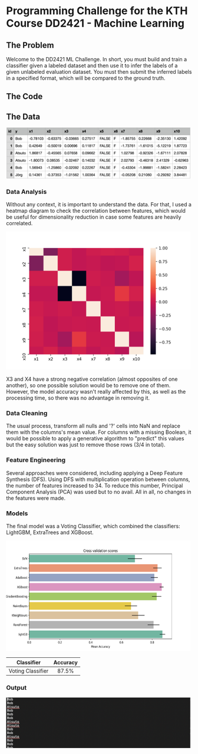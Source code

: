 # Programming Challenge for the KTH Course DD2421 - Machine Learning 

## The Problem
Welcome to the DD2421 ML Challenge. In short, you must build and train a classifier given a labeled dataset and then use it to infer the labels of a given unlabeled evaluation dataset. You must then submit the inferred labels in a specified format, which will be compared to the ground truth.

## The Code

## The Data
<img src="visualization/input.png" alt="drawing" width="500"/> 


### Data Analysis
Without any context, it is important to understand the data. For that, I used a heatmap diagram to check the correlation between features, which would be useful for dimensionality reduction in case some features are heavily correlated.
 
<img src="visualization/feature_correlation.png" alt="drawing" width="500"/> 

X3 and X4 have a strong negative correlation (almost opposites of one another), so one possible solution would be to remove one of them. However, the model accuracy wasn't really affected by this, as well as the processing time, so there was no advantage in removing it.

### Data Cleaning
The usual process, transform all nulls and '?' cells into NaN and replace them with the columns's mean value. For columns with a missing Boolean, it would be possible to apply a generative algorithm to "predict" this values but the easy solution was just to remove those rows (3/4 in total).

### Feature Engineering
Several approaches were considered, including applying a Deep Feature Synthesis (DFS). Using DFS with multiplication operation between columns, the number of features increased to 34. To reduce this number, Principal Component Analysis (PCA) was used but to no avail.
All in all, no changes in the features were made.

### Models
The final model was a Voting Classifier, which combined the classifiers: LightGBM, ExtraTrees and XGBoost.

<img src="visualization/Classifier_Comp.png" alt="drawing" width="500" height="300"/> 


| Classifier        | Accuracy
| ------------- |:-------------:|
| Voting Classifier | 87.5% |

### Output
<img src="visualization/output.png" alt="drawing" width="500"/> 

